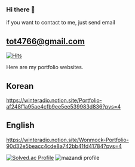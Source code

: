 ### Hi there 👋

if you want to contact to me,
just send email
## tot4766@gmail.com
[![Hits](https://hits.seeyoufarm.com/api/count/incr/badge.svg?url=https%3A%2F%2Fgithub.com%2FWinteradio&count_bg=%2379C83D&title_bg=%23555555&icon=&icon_color=%23E7E7E7&title=hits&edge_flat=false)](https://hits.seeyoufarm.com)

Here are my portfolio websites.
## Korean 
https://winteradio.notion.site/Portfolio-af248f1a95ae4cfb9ee5ee539983d836?pvs=4

## English
https://winteradio.notion.site/Wonmock-Portfolio-90d32e5beacc4cde8a742bb41fd41784?pvs=4

[![Solved.ac Profile](http://mazassumnida.wtf/api/v2/generate_badge?boj=tot4766)](https://solved.ac/tot4766/)
![mazandi profile](http://mazandi.herokuapp.com/api?handle={tot4766}&theme=dark)

